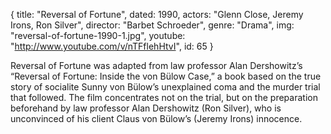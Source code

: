 {
  title: "Reversal of Fortune",
  dated: 1990,
  actors: "Glenn Close, Jeremy Irons, Ron Silver",
  director: "Barbet Schroeder",
  genre: "Drama",
  img: "reversal-of-fortune-1990-1.jpg",
  youtube: "http://www.youtube.com/v/nTFflehHtvI",
  id: 65
}

Reversal of Fortune was adapted from law professor Alan Dershowitz’s “Reversal of Fortune: Inside the von Bülow Case,” a book based on the true story of socialite Sunny von Bülow’s unexplained coma and the murder trial that followed. The film concentrates not on the trial, but on the preparation beforehand by law professor Alan Dershowitz (Ron Silver), who is unconvinced of his client Claus von Bülow’s (Jeremy Irons) innocence. 